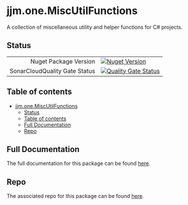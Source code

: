 # jjm.one.MiscUtilFunctions

A collection of miscellaneous utility and helper functions for C# projects.

## Status

|                       |                       |
|----------------------:|-----------------------|
| Nuget Package Version | [![Nuget Version](https://img.shields.io/nuget/v/jjm.one.MiscUtilFunctions?style=flat-square)](https://www.nuget.org/packages/jjm.one.MiscUtilFunctions/) |
| SonarCloudQuality Gate Status | [![Quality Gate Status](https://sonarcloud.io/api/project_badges/measure?project=jjm-one_jjm.one.MiscUtilFunctions&metric=alert_status)](https://sonarcloud.io/summary/new_code?id=jjm-one_jjm.one.MiscUtilFunctions) |

## Table of contents

- [jjm.one.MiscUtilFunctions](#jjmonemiscutilfunctions)
  - [Status](#status)
  - [Table of contents](#table-of-contents)
  - [Full Documentation](#full-documentation)
  - [Repo](#repo)

## Full Documentation

The full documentation for this package can be found [here](https://jjm-one.github.io/jjm.one.MiscUtilFunctions/main/doc/html/index.html).

## Repo

The associated repo for this package can be found [here](https://github.com/jjm-one/jjm.one.MiscUtilFunctions).
